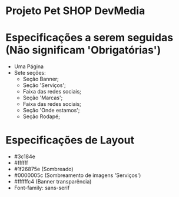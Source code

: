 # Projeto Pet SHOP DevMedia

# Especificações a serem seguidas (Não significam 'Obrigatórias')
- Uma Página
- Sete seções:
    - Seção Banner;
    - Seção 'Serviços';
    - Faixa das redes sociais;
    - Seção 'Marcas';
    - Faixa das redes sociais;
    - Seção 'Onde estamos';
    - Seção Rodapé;

# Especificações de Layout
- #3c184e
- #ffffff
- #1f26875e (Sombreado)
- #0000005c (Sombreamento de imagens 'Serviços')
- #ffffffc4 (Banner transparência)
- Font-family: sans-serif